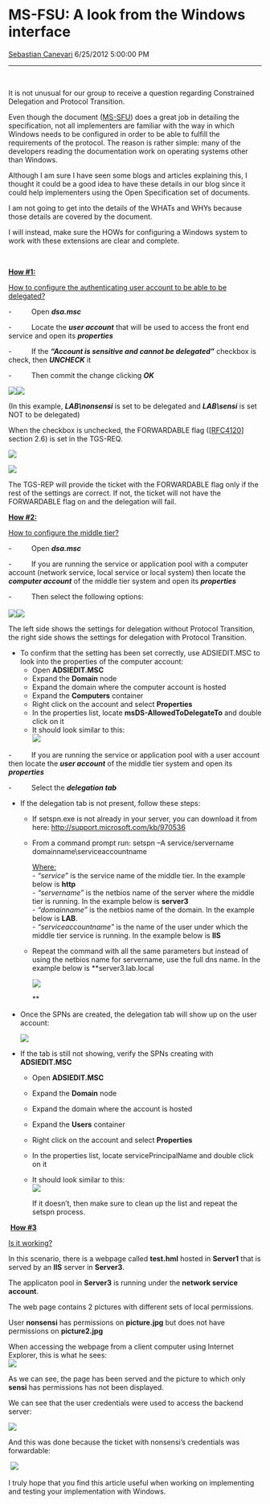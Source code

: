 <div id="page">

# MS-FSU: A look from the Windows interface

[Sebastian
Canevari](https://social.msdn.microsoft.com/profile/Sebastian%20Canevari)
6/25/2012 5:00:00 PM

-----

<div id="content">

 

It is not unusual for our group to receive a question regarding
Constrained Delegation and Protocol Transition.

Even though the document
([MS-SFU](http://msdn.microsoft.com/en-us/library/cc246071)) does a
great job in detailing the specification, not all implementers are
familiar with the way in which Windows needs to be configured in order
to be able to fulfill the requirements of the protocol. The reason is
rather simple: many of the developers reading the documentation work on
operating systems other than Windows.

Although I am sure I have seen some blogs and articles explaining this,
I thought it could be a good idea to have these details in our blog
since it could help implementers using the Open Specification set of
documents.

I am not going to get into the details of the WHATs and WHYs because
those details are covered by the document.

I will instead, make sure the HOWs for configuring a Windows system to
work with these extensions are clear and complete.

**<span style="text-decoration: underline;">  
</span>**

**<span style="text-decoration: underline;">How \#1:</span>**

<span style="text-decoration: underline;">How to configure the
authenticating user account to be able to be delegated?</span>

\-          Open ***dsa.msc***

\-          Locate the ***user account*** that will be used to access
the front end service and open its ***properties***

\-          If the ***“Account is sensitive and cannot be delegated”***
checkbox is check, then ***UNCHECK*** it

\-          Then commit the change clicking
***OK***

[![](media/MSDNBlogsFS/prod.evol.blogs.msdn.com/CommunityServer.Blogs.Components.WeblogFiles/00/00/01/22/05/0576.Pic1.jpg)](media/MSDNBlogsFS/prod.evol.blogs.msdn.com/CommunityServer.Blogs.Components.WeblogFiles/00/00/01/22/05/0576.Pic1.jpg)[![](media/MSDNBlogsFS/prod.evol.blogs.msdn.com/CommunityServer.Blogs.Components.WeblogFiles/00/00/01/22/05/0574.Pic2.jpg)](media/MSDNBlogsFS/prod.evol.blogs.msdn.com/CommunityServer.Blogs.Components.WeblogFiles/00/00/01/22/05/0574.Pic2.jpg)

(In this example, ***LAB\\nonsensi*** is set to be delegated and
***LAB\\sensi*** is set NOT to be delegated)

When the checkbox is unchecked, the FORWARDABLE flag
(\[[RFC4120](http://www.ietf.org/rfc/rfc4120.txt)\] section 2.6) is set
in the
TGS-REQ.

[![](media/MSDNBlogsFS/prod.evol.blogs.msdn.com/CommunityServer.Blogs.Components.WeblogFiles/00/00/01/22/05/7624.Pic3.jpg)](media/MSDNBlogsFS/prod.evol.blogs.msdn.com/CommunityServer.Blogs.Components.WeblogFiles/00/00/01/22/05/7624.Pic3.jpg)

[![](media/MSDNBlogsFS/prod.evol.blogs.msdn.com/CommunityServer.Blogs.Components.WeblogFiles/00/00/01/22/05/4213.Pic4.jpg)](media/MSDNBlogsFS/prod.evol.blogs.msdn.com/CommunityServer.Blogs.Components.WeblogFiles/00/00/01/22/05/4213.Pic4.jpg)

The TGS-REP will provide the ticket with the FORWARDABLE flag only if
the rest of the settings are correct. If not, the ticket will not have
the FORWARDABLE flag on and the delegation will fail.

**<span style="text-decoration: underline;">How \#2:</span>**

<span style="text-decoration: underline;">How to configure the middle
tier?</span>

\-          Open ***dsa.msc***

\-          If you are running the service or application pool with a
computer account (network service, local service or local system) then
locate the ***computer account*** of the middle tier system and open its
***properties***

\-          Then select the following
options:  
[](media/MSDNBlogsFS/prod.evol.blogs.msdn.com/CommunityServer.Blogs.Components.WeblogFiles/00/00/01/22/05/0576.Pic6.jpg)[](media/MSDNBlogsFS/prod.evol.blogs.msdn.com/CommunityServer.Blogs.Components.WeblogFiles/00/00/01/22/05/7343.Pic5.jpg)  
[![](media/MSDNBlogsFS/prod.evol.blogs.msdn.com/CommunityServer.Blogs.Components.WeblogFiles/00/00/01/22/05/3683.Pic5.jpg)](media/MSDNBlogsFS/prod.evol.blogs.msdn.com/CommunityServer.Blogs.Components.WeblogFiles/00/00/01/22/05/3683.Pic5.jpg)[![](media/MSDNBlogsFS/prod.evol.blogs.msdn.com/CommunityServer.Blogs.Components.WeblogFiles/00/00/01/22/05/1803.Pic6.jpg)](media/MSDNBlogsFS/prod.evol.blogs.msdn.com/CommunityServer.Blogs.Components.WeblogFiles/00/00/01/22/05/1803.Pic6.jpg)  
  
The left side shows the settings for delegation without Protocol
Transition, the right side shows the settings for delegation with
Protocol Transition.

  - To confirm that the setting has been set correctly, use ADSIEDIT.MSC
    to look into the properties of the computer account:
      - Open **ADSIEDIT.MSC**
      - Expand the **Domain** node
      - Expand the domain where the computer account is hosted
      - Expand the **Computers** container
      - Right click on the account and select **Properties**
      - In the properties list, locate **msDS-AllowedToDelegateTo** and
        double click on it
      - It should look similar to
        this:  
        [![](media/MSDNBlogsFS/prod.evol.blogs.msdn.com/CommunityServer.Blogs.Components.WeblogFiles/00/00/01/22/05/7725.Pic7.jpg)](media/MSDNBlogsFS/prod.evol.blogs.msdn.com/CommunityServer.Blogs.Components.WeblogFiles/00/00/01/22/05/7725.Pic7.jpg)

\-          If you are running the service or application pool with a
user account then locate the ***user account*** of the middle tier
system and open its ***properties***

\-          Select the ***delegation tab***

  - If the delegation tab is not present, follow these steps:
      - If setspn.exe is not already in your server, you can download it
        from here: <http://support.microsoft.com/kb/970536>
      - From a command prompt run: setspn –A service/servername
        domainname\\serviceaccountname  
          
        <span style="text-decoration: underline;">Where:</span>  
        \- *“service”* is the service name of the middle tier. In the
        example below is **http**  
        \- *“servername”* is the netbios name of the server where the
        middle tier is running. In the example below is **server3**  
        \- *“domainname”* is the netbios name of the domain. In the
        example below is **LAB**.  
        \- *“serviceaccountname”* is the name of the user under which
        the middle tier service is running. In the example below is
        **IIS**
      - Repeat the command with all the same parameters but instead of
        using the netbios name for servername, use the full dns name. In
        the example below is
        **server3.lab.local  
          
        [![](media/MSDNBlogsFS/prod.evol.blogs.msdn.com/CommunityServer.Blogs.Components.WeblogFiles/00/00/01/22/05/1651.Pic8.jpg)](media/MSDNBlogsFS/prod.evol.blogs.msdn.com/CommunityServer.Blogs.Components.WeblogFiles/00/00/01/22/05/1651.Pic8.jpg)  
          
        **
  - Once the SPNs are created, the delegation tab will show up on the
    user
    account:  
      
    [![](media/MSDNBlogsFS/prod.evol.blogs.msdn.com/CommunityServer.Blogs.Components.WeblogFiles/00/00/01/22/05/8117.Pic9.jpg)](media/MSDNBlogsFS/prod.evol.blogs.msdn.com/CommunityServer.Blogs.Components.WeblogFiles/00/00/01/22/05/8117.Pic9.jpg)  
      
  - If the tab is still not showing, verify the SPNs creating with
    **ADSIEDIT.MSC**
      - Open **ADSIEDIT.MSC**
      - Expand the **Domain** node
      - Expand the domain where the account is hosted
      - Expand the **Users** container
      - Right click on the account and select **Properties**
      - In the properties list, locate servicePrincipalName and double
        click on it
      - It should look similar to
        this:  
        [![](media/MSDNBlogsFS/prod.evol.blogs.msdn.com/CommunityServer.Blogs.Components.WeblogFiles/00/00/01/22/05/2867.Pic10.jpg)](media/MSDNBlogsFS/prod.evol.blogs.msdn.com/CommunityServer.Blogs.Components.WeblogFiles/00/00/01/22/05/2867.Pic10.jpg)  
          
        If it doesn’t, then make sure to clean up the list and repeat
        the setspn process.

 **<span style="text-decoration: underline;">How \#3</span>**

<span style="text-decoration: underline;">Is it working?</span>

In this scenario, there is a webpage called **test.hml** hosted in
**Server1** that is served by an **IIS** server in **Server3**.

The applicaton pool in **Server3** is running under the **network
service account**.

The web page contains 2 pictures with different sets of local
permissions.

User **nonsensi** has permissions on **picture.jpg** but does not have
permissions on **picture2.jpg**

When accessing the webpage from a client computer using Internet
Explorer, this is what he
sees:  
[![](media/MSDNBlogsFS/prod.evol.blogs.msdn.com/CommunityServer.Blogs.Components.WeblogFiles/00/00/01/22/05/5657.Pic11.jpg)](media/MSDNBlogsFS/prod.evol.blogs.msdn.com/CommunityServer.Blogs.Components.WeblogFiles/00/00/01/22/05/5657.Pic11.jpg)

As we can see, the page has been served and the picture to which only
**sensi** has permissions has not been displayed.

We can see that the user credentials were used to access the backend
server:

[![](media/MSDNBlogsFS/prod.evol.blogs.msdn.com/CommunityServer.Blogs.Components.WeblogFiles/00/00/01/22/05/6787.Pic12.jpg)](media/MSDNBlogsFS/prod.evol.blogs.msdn.com/CommunityServer.Blogs.Components.WeblogFiles/00/00/01/22/05/6787.Pic12.jpg)

And this was done because the ticket with nonsensi’s credentials was
forwardable:

 [![](media/MSDNBlogsFS/prod.evol.blogs.msdn.com/CommunityServer.Blogs.Components.WeblogFiles/00/00/01/22/05/5444.Pic13.jpg)](media/MSDNBlogsFS/prod.evol.blogs.msdn.com/CommunityServer.Blogs.Components.WeblogFiles/00/00/01/22/05/5444.Pic13.jpg)

I truly hope that you find this article useful when working on
implementing and testing your implementation with Windows.

 

 

</div>

</div>
